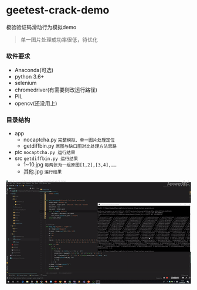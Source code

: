 # geetest-crack-demo
极验验证码滑动行为模拟demo

>单一图片处理成功率很低，待优化

### 软件要求
- Anaconda(可选)
- python 3.6+
- selenium
- chromedriver(有需要则改运行路径)
- PIL
- opencv(还没用上)

### 目录结构

- app
    - nocaptcha.py  `完整模拟、单一图片处理定位`
    - getdiffbin.py `原图与缺口图对比处理方法思路`
- pic   `nocaptcha.py 运行结果`
- src   `getdiffbin.py 运行结果`
    - 1~10.jpg  `每两张为一组原图[1,2],[3,4],……`
    - 其他.jpg   `运行结果`

![效果](gif/ezgif-3-1c61b3c10b.gif)